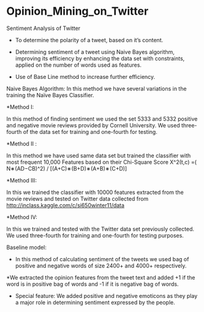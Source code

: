 # Opinion_Mining_on_Twitter
Sentiment Analysis of Twitter

* To determine the polarity of a tweet, based on it’s content.

* Determining sentiment of a tweet using Naive Bayes algorithm, improving its efficiency by enhancing the data set with constraints, applied on the number of words used as features.

* Use of Base Line method to increase further efficiency.


Naive Bayes Algorithm: 
In this method we have several variations in the training the Naïve Bayes Classifier.

*Method I:

In this method of finding sentiment we used the set 5333 and 5332 positive and negative movie reviews provided by Cornell University.
We used three-fourth of the data set for training and one-fourth for testing.

*Method II :

In this method we have used same data set but trained the classifier with most frequent 10,000 Features based on their Chi-Square Score
Χ^2(t,c) =( N∗(AD−CB)^2) / [(A+C)∗(B+D)∗(A+B)∗(C+D)]

*Method III:

In this we trained the classifier with 10000 features extracted from the movie reviews
and tested on Twitter data collected from http://inclass.kaggle.com/c/si650winter11/data

*Method IV:

In this we trained and tested with the Twitter data set previously collected. We used three-fourth for training and one-fourth for testing purposes.


Baseline model:

* In this method of calculating sentiment of the tweets we used bag of positive and negative words of size 2400+ and 4000+ respectively.

*We extracted the opinion features from the tweet text and added +1 if the word is in positive bag of words and -1 if it is negative bag of words.

* Special feature: We added positive and negative emoticons as they play a major role in determining sentiment expressed by the people.
